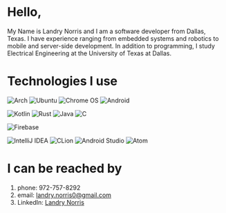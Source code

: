 Hello,
======

My Name is Landry Norris and I am a software developer from Dallas, Texas. 
I have experience ranging from embedded systems and robotics to mobile and server-side development. 
In addition to programming, I study Electrical Engineering at the University of Texas at Dallas.

Technologies I use
==================
![Arch](https://img.shields.io/badge/Arch%20Linux-333?logo=arch-linux&style=for-the-badge)
![Ubuntu](https://img.shields.io/badge/Ubuntu-333?style=for-the-badge&logo=ubuntu)
![Chrome OS](https://img.shields.io/badge/chrome%20os-333?style=for-the-badge&logo=google%20chrome)
![Android](https://img.shields.io/badge/Android-333?logo=android&style=for-the-badge)

![Kotlin](https://img.shields.io/badge/kotlin-333.svg?style=for-the-badge&logo=kotlin)
![Rust](https://img.shields.io/badge/rust-333.svg?style=for-the-badge&logo=rust&logoColor=orange)
![Java](https://img.shields.io/badge/java-333.svg?style=for-the-badge&logo=java&logoColor=red&labelColor=eee)
![C](https://img.shields.io/badge/c-333.svg?style=for-the-badge&logo=c&labelColor=366d96&logoColor=white)

![Firebase](https://img.shields.io/badge/firebase-333.svg?style=for-the-badge&logo=firebase)

![IntelliJ IDEA](https://img.shields.io/badge/IntelliJIDEA-333.svg?style=for-the-badge&logo=intellij-idea&logoColor=white)
![CLion](https://img.shields.io/badge/CLion-333?style=for-the-badge&logo=clion&logoColor=white)
![Android Studio](https://img.shields.io/badge/Android%20Studio-333.svg?style=for-the-badge&logo=android-studio&logoColor=3DDC84)
![Atom](https://img.shields.io/badge/Atom-%2366595C.svg?style=for-the-badge&logo=atom&logoColor=green)

I can be reached by
===================

1. phone: 972-757-8292
1. email: landry.norris0@gmail.com
1. LinkedIn: [Landry Norris](https://www.linkedin.com/in/landry-norris)
